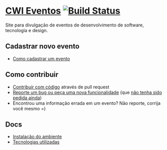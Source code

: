 # [CWI Eventos](http://cwisoftware.github.io/eventos/) [![Build Status](https://travis-ci.org/CWISoftware/eventos.svg?branch=gh-pages)](https://travis-ci.org/CWISoftware/eventos)

Site para divulgação de eventos de desenvolvimento de software, tecnologia e design.

## Cadastrar novo evento

- [Como cadastrar um evento](/docs/new_event.md)

## Como contribuir

- [Contribuir com código](https://github.com/CWISoftware/eventos/issues) através de pull request
- [Reporte um bug ou peça uma nova funcionalidade](https://github.com/CWISoftware/eventos/issues/new) (que [não tenha sido pedida ainda](https://github.com/CWISoftware/eventos/issues))
- Encontrou uma informação errada em um evento? Não reporte, corrija você mesmo =)

## Docs

- [Instalação do ambiente](/docs/instalation.md)
- [Tecnologias utilizadas](/docs/technologies.md)
